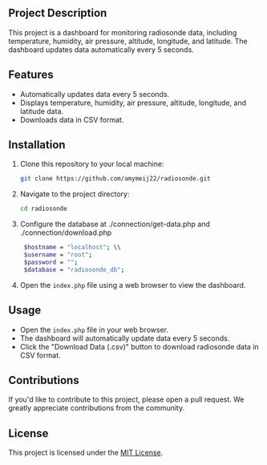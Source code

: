 
## Project Description

This project is a dashboard for monitoring radiosonde data, including temperature, humidity, air pressure, altitude, longitude, and latitude. The dashboard updates data automatically every 5 seconds.

## Features

- Automatically updates data every 5 seconds.
- Displays temperature, humidity, air pressure, altitude, longitude, and latitude data.
- Downloads data in CSV format.

## Installation

1. Clone this repository to your local machine:

    ```bash
    git clone https://github.com/amymeij22/radiosonde.git
    ```

2. Navigate to the project directory:

    ```bash
    cd radiosonde
    ```
3. Configure the database at ./connection/get-data.php and ./connection/download.php

   ```bash
    $hostname = "localhost"; \\
    $username = "root";
    $password = "";
    $database = "radiosonde_db";
    ```
3. Open the `index.php` file using a web browser to view the dashboard.

## Usage

- Open the `index.php` file in your web browser.
- The dashboard will automatically update data every 5 seconds.
- Click the "Download Data (.csv)" button to download radiosonde data in CSV format.

## Contributions

If you'd like to contribute to this project, please open a pull request. We greatly appreciate contributions from the community.

## License

This project is licensed under the [MIT License](https://opensource.org/licenses/MIT).
